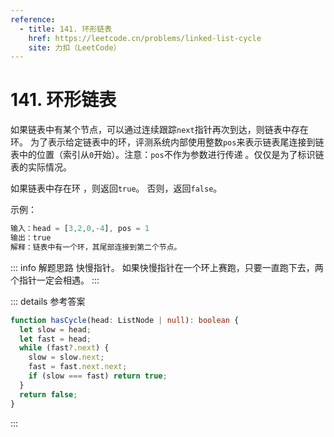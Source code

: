 ```yaml
---
reference:
  - title: 141. 环形链表
    href: https://leetcode.cn/problems/linked-list-cycle
    site: 力扣（LeetCode）
---
```


# 141. 环形链表

如果链表中有某个节点，可以通过连续跟踪`next`指针再次到达，则链表中存在环。 为了表示给定链表中的环，评测系统内部使用整数`pos`来表示链表尾连接到链表中的位置（索引从`0`开始）。注意：`pos`不作为参数进行传递 。仅仅是为了标识链表的实际情况。

如果链表中存在环 ，则返回`true`。 否则，返回`false`。

示例：

```js
输入：head = [3,2,0,-4], pos = 1
输出：true
解释：链表中有一个环，其尾部连接到第二个节点。
```

::: info 解题思路
快慢指针。
如果快慢指针在一个环上赛跑，只要一直跑下去，两个指针一定会相遇。
:::

::: details 参考答案
```ts
function hasCycle(head: ListNode | null): boolean {
  let slow = head;
  let fast = head;
  while (fast?.next) {
    slow = slow.next;
    fast = fast.next.next;
    if (slow === fast) return true;
  }
  return false;
}
```
:::
